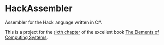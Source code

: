 # HackAssembler
Assembler for the Hack language written in C#.

This is a project for the [sixth chapter](http://www.nand2tetris.org/06.php) of the excellent book [The Elements of Computing Systems](http://www.goodreads.com/book/show/910789.The_Elements_of_Computing_Systems).
